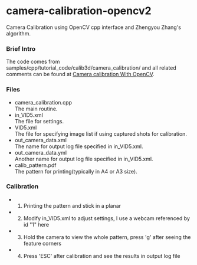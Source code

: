 camera-calibration-opencv2
==========================

Camera Calibration using OpenCV cpp interface and Zhengyou Zhang's algorithm.

### Brief Intro
The code comes from samples/cpp/tutorial_code/calib3d/camera_calibration/ and all related comments can be found at [Camera calibration With OpenCV](http://docs.opencv.org/doc/tutorials/calib3d/camera_calibration/camera_calibration.html).

### Files
*   camera_calibration.cpp   
The main routine.
*   in_VID5.xml   
The file for settings.
*   VID5.xml   
The file for specifying image list if using captured shots for calibration.
*   out_camera_data.xml   
The name for output log file specified in in_VID5.xml.
*   out_camera_data.yml   
Another name for output log file specified in in_VID5.xml.
*   calib_pattern.pdf   
The pattern for printing(typically in A4 or A3 size).

### Calibration 
*   1. Printing the pattern and stick in a planar
*   2. Modify in_VID5.xml to adjust settings, I use a webcam referenced by id "1" here
*   3. Hold the camera to view the whole pattern, press 'g' after seeing the feature corners
*   4. Press 'ESC' after calibration and see the results in output log file

